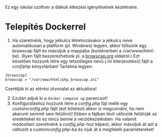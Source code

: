 Ez egy iskolai szoftver a diákok étkezési igénylésének kezelésére.

# Telepítés Dockerrel
1. Ha szeretnénk, hogy jelkulcs létrehozásakor a jelkulcs neve automatikusan a platform (pl. Windows) legyen, akkor töltsünk egy browscap fájlt és másoljuk a mappába (konténerben a /var/www/html-be). (Ilyen fájlt beszerezhetünk pl. a [browscap.org](https://browscap.org/) oldalról.) Ezt követően hozzunk létre egy tetszőleges nevű (.ini kiterjesztésű) fájlt a *conf/php* könyvtárban! Tartalma legyen:
```
[browscap]
browscap = "/var/www/html/php_browscap.ini"
```
Cseréljük ki az elérési útvonalat az aktuálisra!

2. Ezután adjuk ki a `docker compose up` parancsot!
3. Konfiguráláshoz hozzunk létre a *config.php* fájl mellé egy *customconfig.php* fájlt (ezt kötelező akkor is megcsinálni, ha nem akarunk semmit sem felülírni)! Ebben a fájlban lévő változók felülírják az eredetieket és ez nincs benne a verziókezelésben. Ha valamit módosítani szeretnénk a *config.php*-hoz képest, akkor másoljuk át azt a változót a *customconfig.php*-ba és írjuk át a megfelelő paramétereket!